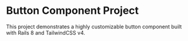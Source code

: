 # Button Component Project

This project demonstrates a highly customizable button component built with Rails 8 and TailwindCSS v4.